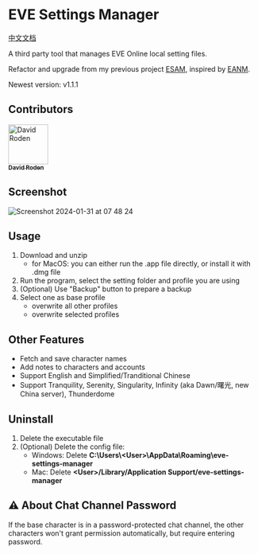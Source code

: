 # EVE Settings Manager

[中文文档](/docs/README_CN.md)

A third party tool that manages EVE Online local setting files.

Refactor and upgrade from my previous project [ESAM](https://github.com/mintnick/ESAM), inspired by [EANM](https://github.com/FontaineRiant/EANM).

Newest version: v1.1.1

## Contributors

<a href="https://kentcdodds.com"><img src="https://avatars.githubusercontent.com/u/81599?v=4?s=100" width="80px;" alt="David Roden"/><br /><sub><b>David Roden</b></sub></a>

## Screenshot

![Screenshot 2024-01-31 at 07 48 24](https://github.com/mintnick/eve-settings-manager/assets/14357052/291cff8b-4b5b-4ffe-b65a-297afb0768aa)

## Usage

1. Download and unzip
    - for MacOS: you can either run the .app file directly, or install it with .dmg file
2. Run the program, select the setting folder and profile you are using
3. (Optional) Use "Backup" button to prepare a backup
4. Select one as base profile
    - overwrite all other profiles
    - overwrite selected profiles

## Other Features

- Fetch and save character names
- Add notes to characters and accounts
- Support English and Simplified/Tranditional Chinese
- Support Tranquility, Serenity, Singularity, Infinity (aka Dawn/曙光, new China server), Thunderdome

## Uninstall

1. Delete the executable file
2. (Optional) Delete the config file:
    - Windows: Delete **C:\Users\\\<User>\AppData\Roaming\eve-settings-manager**
    - Mac: Delete **\<User>/Library/Application Support/eve-settings-manager**

## :warning: About Chat Channel Password

If the base character is in a password-protected chat channel, the other characters won't grant permission automatically, but require entering password.